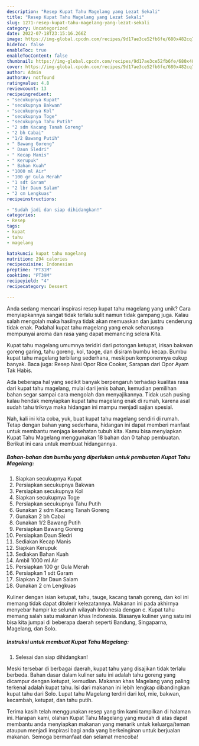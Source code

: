 ```yaml
---
description: "Resep Kupat Tahu Magelang yang Lezat Sekali"
title: "Resep Kupat Tahu Magelang yang Lezat Sekali"
slug: 1271-resep-kupat-tahu-magelang-yang-lezat-sekali
category: Uncategorized
date: 2022-07-18T23:15:16.266Z
image: https://img-global.cpcdn.com/recipes/9d17ae3ce52fb6fe/680x482cq70/kupat-tahu-magelang-foto-resep-utama.jpg
hideToc: false
enableToc: true
enableTocContent: false
thumbnail: https://img-global.cpcdn.com/recipes/9d17ae3ce52fb6fe/680x482cq70/kupat-tahu-magelang-foto-resep-utama.jpg
cover: https://img-global.cpcdn.com/recipes/9d17ae3ce52fb6fe/680x482cq70/kupat-tahu-magelang-foto-resep-utama.jpg
author: Admin
authorAv: notfound
ratingvalue: 4.8
reviewcount: 13
recipeingredient:
- "secukupnya Kupat"
- "secukupnya Bakwan"
- "secukupnya Kol"
- "secukupnya Toge"
- "secukupnya Tahu Putih"
- "2 sdm Kacang Tanah Goreng"
- "2 bh Cabai"
- "1/2 Bawang Putih"
- " Bawang Goreng"
- " Daun Sledri"
- " Kecap Manis"
- " Kerupuk"
- " Bahan Kuah"
- "1000 ml Air"
- "100 gr Gula Merah"
- "1 sdt Garam"
- "2 lbr Daun Salam"
- "2 cm Lengkuas"
recipeinstructions:

- "Sudah jadi dan siap dihidangkan!"
categories:
- Resep
tags:
- kupat
- tahu
- magelang

katakunci: kupat tahu magelang 
nutrition: 294 calories
recipecuisine: Indonesian
preptime: "PT31M"
cooktime: "PT39M"
recipeyield: "4"
recipecategory: Dessert

---
```





Anda sedang mencari inspirasi resep kupat tahu magelang yang unik? Cara menyiapkannya sangat tidak terlalu sulit namun tidak gampang juga. Kalau salah mengolah maka hasilnya tidak akan memuaskan dan justru cenderung tidak enak. Padahal kupat tahu magelang yang enak seharusnya mempunyai aroma dan rasa yang dapat memancing selera Kita.





Kupat tahu magelang umumnya teridiri dari potongan ketupat, irisan bakwan goreng garing, tahu goreng, kol, taoge, dan disiram bumbu kecap. Bumbu kupat tahu magelang terbilang sederhana, meskipun komponennya cukup banyak. Baca juga: Resep Nasi Opor Rice Cooker, Sarapan dari Opor Ayam Tak Habis.

Ada beberapa hal yang sedikit banyak berpengaruh terhadap kualitas rasa dari kupat tahu magelang, mulai dari jenis bahan, kemudian pemilihan bahan segar sampai cara mengolah dan menyajikannya. Tidak usah pusing kalau hendak menyiapkan kupat tahu magelang enak di rumah, karena asal sudah tahu triknya maka hidangan ini mampu menjadi sajian spesial.






Nah, kali ini kita coba, yuk, buat kupat tahu magelang sendiri di rumah. Tetap dengan bahan yang sederhana, hidangan ini dapat memberi manfaat untuk membantu menjaga kesehatan tubuh kita. Kamu bisa menyiapkan Kupat Tahu Magelang menggunakan 18 bahan dan 0 tahap pembuatan. Berikut ini cara untuk membuat hidangannya.

<!--inarticleads1-->

##### Bahan-bahan dan bumbu yang diperlukan untuk pembuatan Kupat Tahu Magelang:

1. Siapkan secukupnya Kupat
1. Persiapkan secukupnya Bakwan
1. Persiapkan secukupnya Kol
1. Siapkan secukupnya Toge
1. Persiapkan secukupnya Tahu Putih
1. Gunakan 2 sdm Kacang Tanah Goreng
1. Gunakan 2 bh Cabai
1. Gunakan 1/2 Bawang Putih
1. Persiapkan  Bawang Goreng
1. Persiapkan  Daun Sledri
1. Sediakan  Kecap Manis
1. Siapkan  Kerupuk
1. Sediakan  Bahan Kuah
1. Ambil 1000 ml Air
1. Persiapkan 100 gr Gula Merah
1. Persiapkan 1 sdt Garam
1. Siapkan 2 lbr Daun Salam
1. Gunakan 2 cm Lengkuas


Kuliner dengan isian ketupat, tahu, tauge, kacang tanah goreng, dan kol ini memang tidak dapat ditolerir kelezatannya. Makanan ini pada akhirnya menyebar hampir ke seluruh wilayah Indonesia dengan c. Kupat tahu memang salah satu makanan khas Indonesia. Biasanya kuliner yang satu ini bisa kita jumpai di beberapa daerah seperti Bandung, Singaparna, Magelang, dan Solo. 

<!--inarticleads2-->

##### Instruksi untuk membuat Kupat Tahu Magelang:


1. Selesai dan siap dihidangkan!

Meski tersebar di berbagai daerah, kupat tahu yang disajikan tidak terlalu berbeda. Bahan dasar dalam kuliner satu ini adalah tahu goreng yang dicampur dengan ketupat, kemudian. Makanan khas Magelang yang paling terkenal adalah kupat tahu. Isi dari makanan ini lebih lengkap dibandingkan kupat tahu dari Solo. Lupat tahu Magelang terdiri dari kol, mie, bakwan, kecambah, ketupat, dan tahu putih. 

Terima kasih telah menggunakan resep yang tim kami tampilkan di halaman ini. Harapan kami, olahan Kupat Tahu Magelang yang mudah di atas dapat membantu anda menyiapkan makanan yang menarik untuk keluarga/teman ataupun menjadi inspirasi bagi anda yang berkeinginan untuk berjualan makanan. Semoga bermanfaat dan selamat mencoba!
